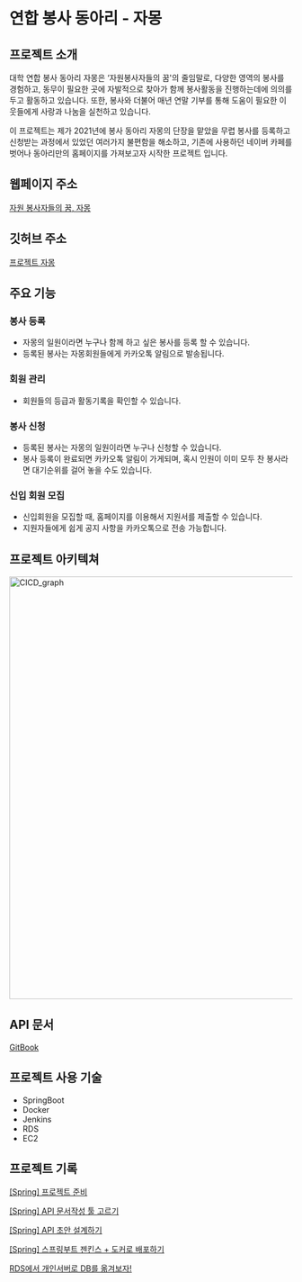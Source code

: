 # 연합 봉사 동아리 - 자몽

## 프로젝트 소개 

대학 연합 봉사 동아리 자몽은 ‘자원봉사자들의 꿈'의 줄임말로, 다양한 영역의 봉사를 경험하고, 동무이 필요한 곳에 자발적으로 찾아가 함께 봉사활동을 진행하는데에 의의를 두고 활동하고 있습니다. 또한, 봉사와 더불어 매년 연말 기부를 통해 도움이 필요한 이웃들에게 사랑과 나눔을 실천하고 있습니다.

이 프로젝트는 제가 2021년에 봉사 동아리 자몽의 단장을 맡았을 무렵 봉사를 등록하고 신청받는 과정에서 있었던 여러가지 불편함을 해소하고, 기존에 사용하던 네이버 카페를 벗어나 동아리만의 홈페이지를 가져보고자 시작한 프로젝트 입니다.

## 웹페이지 주소
[자원 봉사자들의 꿈, 자몽](https://jamong.xyz)

## 깃허브 주소
[프로젝트 자몽](https://github.com/Jamong-Project)

## 주요 기능
### 봉사 등록

- 자몽의 일원이라면 누구나 함께 하고 싶은 봉사를 등록 할 수 있습니다.
- 등록된 봉사는 자몽회원들에게 카카오톡 알림으로 발송됩니다.

### 회원 관리

- 회원들의 등급과 활동기록을 확인할 수 있습니다.

### 봉사 신청

- 등록된 봉사는 자몽의 일원이라면 누구나 신청할 수 있습니다.
- 봉사 등록이 완료되면 카카오톡 알림이 가게되며, 혹시 인원이 이미 모두 찬 봉사라면 대기순위를 걸어 놓을 수도 있습니다.

### 신입 회원 모집

- 신입회원을 모집할 때, 홈페이지를 이용해서 지원서를 제출할 수 있습니다.
- 지원자들에게 쉽게 공지 사항을 카카오톡으로 전송 가능합니다.

## 프로젝트 아키텍쳐 
<img width="751" alt="CICD_graph" src="https://user-images.githubusercontent.com/85595510/214743372-e497fb93-9b28-4ab8-801a-7e08b31fa2ad.png">

## API 문서

[GitBook](https://app.gitbook.com/s/XIqeHA5LAScfjyZIjwM2/reference/api-reference/user)

## 프로젝트 사용 기술 

- SpringBoot
- Docker
- Jenkins
- RDS
- EC2

## 프로젝트 기록 

[[Spring] 프로젝트 준비](https://learnote-dev.com/java/Spring-프로젝트-준비/)

[[Spring] API 문서작성 툴 고르기](https://learnote-dev.com/java/Spring-A-문서-작성하기/)

[[Spring] API 초안 설계하기](https://learnote-dev.com/java/Spring-API-초안-설계하기/)

[[Spring] 스프링부트 젠킨스 + 도커로 배포하기](https://learnote-dev.com/java/Spring-젠킨스-배포/)

[RDS에서 개인서버로 DB를 옮겨보자!](https://learnote-dev.com/java/RDS%EC%97%90%EC%84%9C-%EA%B0%9C%EC%9D%B8%EC%84%9C%EB%B2%84%EB%A1%9C-DB%EB%A5%BC-%EC%98%AE%EA%B2%A8%EB%B3%B4%EC%9E%90!/)
